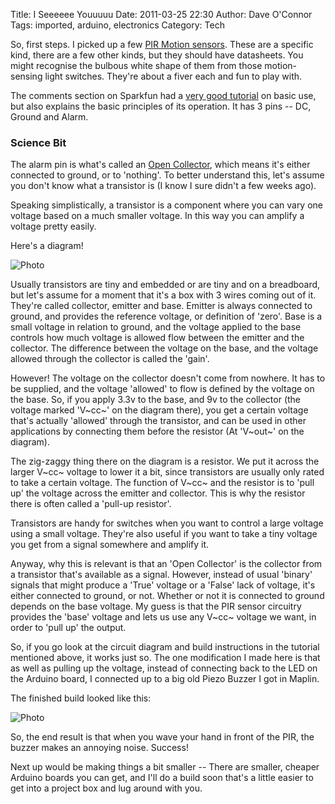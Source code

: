 Title: I Seeeeee Youuuuu
Date: 2011-03-25 22:30
Author: Dave O'Connor
Tags: imported, arduino, electronics
Category: Tech

So, first steps. I picked up a few [PIR Motion sensors]. These are a
specific kind, there are a few other kinds, but they should have
datasheets. You might recognise the bulbous white shape of them from
those motion-sensing light switches. They're about a fiver each and fun
to play with.  
  
The comments section on Sparkfun had a [very good tutorial] on basic
use, but also explains the basic principles of its operation. It has 3
pins -- DC, Ground and Alarm.  
  
### Science Bit
  
The alarm pin is what's called an [Open Collector], which means it's
either connected to ground, or to 'nothing'. To better understand this,
let's assume you don't know what a transistor is (I know I sure didn't a
few weeks ago).

Speaking simplistically, a transistor is a component where you can vary
one voltage based on a much smaller voltage. In this way you can amplify
a voltage pretty easily.

Here's a diagram!

![Photo][1]

Usually transistors are tiny and embedded or are tiny and on a
breadboard, but let's assume for a moment that it's a box with 3 wires
coming out of it. They're called collector, emitter and base. Emitter is
always connected to ground, and provides the reference voltage, or
definition of 'zero'. Base is a small voltage in relation to ground, and
the voltage applied to the base controls how much voltage is allowed
flow between the emitter and the collector. The difference between the
voltage on the base, and the voltage allowed through the collector is
called the 'gain'.

However! The voltage on the collector doesn't come from nowhere. It has
to be supplied, and the voltage 'allowed' to flow is defined by the
voltage on the base. So, if you apply 3.3v to the base, and 9v to the
collector (the voltage marked 'V~cc~' on the diagram there), you get a
certain voltage that's actually 'allowed' through the transistor, and
can be used in other applications by connecting them before the resistor
(At 'V~out~' on the diagram).

The zig-zaggy thing there on the diagram is a resistor. We put it across
the larger V~cc~ voltage to lower it a bit, since transistors are
usually only rated to take a certain voltage. The function of V~cc~ and
the resistor is to 'pull up' the voltage across the emitter and
collector. This is why the resistor there is often called a 'pull-up
resistor'.

Transistors are handy for switches when you want to control a large
voltage using a small voltage. They're also useful if you want to take a
tiny voltage you get from a signal somewhere and amplify it.

Anyway, why this is relevant is that an 'Open Collector' is the
collector from a transistor that's available as a signal. However,
instead of usual 'binary' signals that might produce a 'True' voltage or
a 'False' lack of voltage, it's either connected to ground, or not.
Whether or not it is connected to ground depends on the base voltage. My
guess is that the PIR sensor circuitry provides the 'base' voltage and
lets us use any V~cc~ voltage we want, in order to 'pull up' the output.

So, if you go look at the circuit diagram and build instructions in the
tutorial mentioned above, it works just so. The one modification I made
here is that as well as pulling up the voltage, instead of connecting
back to the LED on the Arduino board, I connected up to a big old Piezo
Buzzer I got in Maplin.

The finished build looked like this:

![Photo][2]

So, the end result is that when you wave your hand in front of the PIR,
the buzzer makes an annoying noise. Success!

Next up would be making things a bit smaller -- There are smaller,
cheaper Arduino boards you can get, and I'll do a build soon that's a
little easier to get into a project box and lug around with you.

  [PIR Motion sensors]: https://www.sparkfun.com/products/8630
  [very good tutorial]: https://itp.nyu.edu/physcomp/sensors/Reports/PIRMotionSensor
  [Open Collector]: https://en.wikipedia.org/wiki/Open_collector
  [1]: https://upload.wikimedia.org/wikipedia/commons/d/dc/Transistor2.svg
  [2]: https://lh6.googleusercontent.com/_otzZMGWrd00/TY0Nl6RxURI/AAAAAAAADfk/kPBdY2IPIUQ/s720/IMG_20110313_212116.jpg
